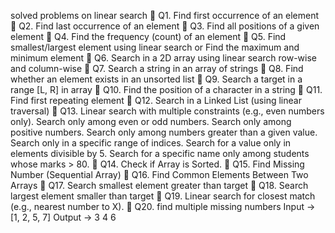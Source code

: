 solved problems on linear search
🔹 Q1. Find first occurrence of an element
🔹 Q2. Find last occurrence of an element
🔹 Q3. Find all positions of a given element
🔹 Q4. Find the frequency (count) of an element
🔹 Q5. Find smallest/largest element using linear search or Find the maximum and minimum element
🔹 Q6. Search in a 2D array using linear search row-wise and column-wise
🔹 Q7. Search a string in an array of strings
🔹 Q8. Find whether an element exists in an unsorted list
🔹 Q9. Search a target in a range [L, R] in array
🔹 Q10. Find the position of a character in a string
🔹 Q11. Find first repeating element
🔹 Q12. Search in a Linked List (using linear traversal)
🔹 Q13. Linear search with multiple constraints (e.g., even numbers only).
	Search only among even or odd numbers.
	Search only among positive numbers.
	Search only among numbers greater than a given value.
	Search only in a specific range of indices.
	Search for a value only in elements divisible by 5.
	Search for a specific name only among students whose marks > 80.
🔹 Q14. Check if Array is Sorted.
🔹 Q15. Find Missing Number (Sequential Array)
🔹 Q16. Find Common Elements Between Two Arrays
🔹 Q17. Search smallest element greater than target
🔹 Q18. Search largest element smaller than target
🔹 Q19. Linear search for closest match (e.g., nearest number to X).
🔹 Q20. find multiple missing numbers Input → [1, 2, 5, 7]
		Output →
		3
		4
		6
		
		
